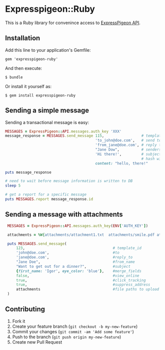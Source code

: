 # Expresspigeon::Ruby

This is a Ruby library for convenince access to [ExpressPigeon API](https://expresspigeon.com/api).

## Installation

Add this line to your application's Gemfile:

    gem 'expresspigeon-ruby'

And then execute:

    $ bundle

Or install it yourself as:

    $ gem install expresspigeon-ruby

## Sending a simple message

Sending a transactional message is easy: 


```ruby
MESSAGES = ExpressPigeon::API.messages.auth_key 'XXX'
message_response = MESSAGES.send_message 115,                 # template ID
                                         'to_john@doe.com',   # send to
                                         'from_jane@doe.com', # reply to
                                         "Jane Dow",          # senders name
                                         'Hi there!',         # subject
                                                              # hash with custom content to merge
                                         content: "hello, there!"

puts message_response

# need to wait before message information is written to DB
sleep 5  

# get a report for a specific message
puts MESSAGES.report message_response.id
```

## Sending a message with attachments

```ruby
 MESSAGES = ExpressPigeon::API.messages.auth_key(ENV['AUTH_KEY'])

 attachments = %W{attachments/attachment1.txt  attachments/smile.pdf attachments/example.ics}

 puts MESSAGES.send_message(
     123,                                        # template_id
     'john@doe.com',                             #to
     'jane@doe.com',                             #reply_to
     "Jane Doe",                                 #from_name
     "Want to get out for a dinner?",            #subject
     {first_name: 'Igor', eye_color: 'blue'},    #merge_fields
     false,                                      #view_online
     true,                                       #click_tracking
     true,                                       #suppress_address
     attachments                                 #file paths to upload as attachments
 )

```

## Contributing

1. Fork it
2. Create your feature branch (`git checkout -b my-new-feature`)
3. Commit your changes (`git commit -am 'Add some feature'`)
4. Push to the branch (`git push origin my-new-feature`)
5. Create new Pull Request
